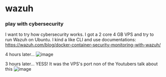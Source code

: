 # wazuh
### play with cybersecurity
I want to try how cybersecurity works. I got a 2 core 4 GB VPS and try to run Wazuh on Ubuntu. I kind a like CLI and 
use documentations: https://wazuh.com/blog/docker-container-security-monitoring-with-wazuh/

4 hours later...
![image](https://github.com/sanyi8/wazuh/assets/51482271/8e11e539-3c03-44b3-a61e-30a6461c8a56)


3 hours later...
YESS! It was the VPS's port non of the Youtubers talk about this
![image](https://github.com/sanyi8/wazuh/assets/51482271/a018233d-ee31-4910-a4da-da4b01e1fefb)
